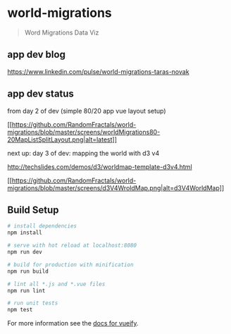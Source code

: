 # world-migrations

> Word Migrations Data Viz

## app dev blog

https://www.linkedin.com/pulse/world-migrations-taras-novak

## app dev status

from day 2 of dev (simple 80/20 app vue layout setup)

[[https://github.com/RandomFractals/world-migrations/blob/master/screens/worldMigrations80-20MapListSplitLayout.png|alt=latest]]

next up: day 3 of dev: mapping the world with d3 v4

http://techslides.com/demos/d3/worldmap-template-d3v4.html

[[https://github.com/RandomFractals/world-migrations/blob/master/screens/d3V4WroldMap.png|alt=d3V4WorldMap]]

## Build Setup

``` bash
# install dependencies
npm install

# serve with hot reload at localhost:8080
npm run dev

# build for production with minification
npm run build

# lint all *.js and *.vue files
npm run lint

# run unit tests
npm test
```

For more information see the [docs for vueify](https://github.com/vuejs/vueify).
